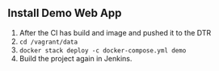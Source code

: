 ## Install Demo Web App


1. After the CI has build and image and pushed it to the DTR
2. `cd /vagrant/data`
3. `docker stack deploy -c docker-compose.yml demo`
4. Build the project again in Jenkins.
